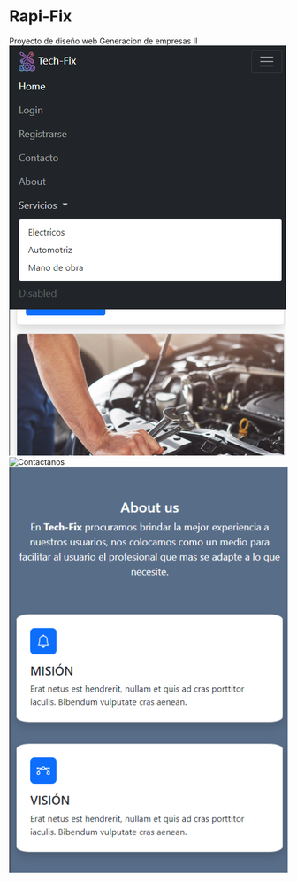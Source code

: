 # Rapi-Fix
Proyecto de diseño web Generacion de empresas II  
![Home](Tech-Fix-Home.png "home")
![Contactanos](Tech-Fix-Contactanos.png "contactanos")
![About](Tech-Fix-About.png "About")
